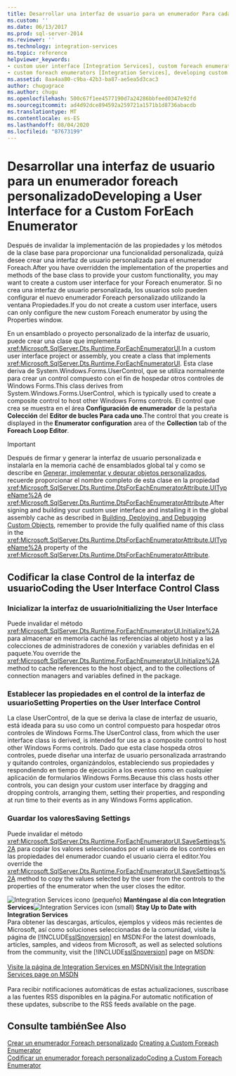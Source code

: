 ```yaml
---
title: Desarrollar una interfaz de usuario para un enumerador Para cada uno personalizado | Microsoft Docs
ms.custom: ''
ms.date: 06/13/2017
ms.prod: sql-server-2014
ms.reviewer: ''
ms.technology: integration-services
ms.topic: reference
helpviewer_keywords:
- custom user interface [Integration Services], custom foreach enumerators
- custom foreach enumerators [Integration Services], developing custom user interface
ms.assetid: 8aa4aa80-c9ba-42b3-ba87-ae5ea5d3cac3
author: chugugrace
ms.author: chugu
ms.openlocfilehash: 500c67f1ee4577190d7a24286bbfeed0347e92fd
ms.sourcegitcommit: ad4d92dce894592a259721a1571b1d8736abacdb
ms.translationtype: MT
ms.contentlocale: es-ES
ms.lasthandoff: 08/04/2020
ms.locfileid: "87673199"
---
```

# <a name="developing-a-user-interface-for-a-custom-foreach-enumerator"></a><span data-ttu-id="c3a49-102">Desarrollar una interfaz de usuario para un enumerador foreach personalizado</span><span class="sxs-lookup"><span data-stu-id="c3a49-102">Developing a User Interface for a Custom ForEach Enumerator</span></span>
  <span data-ttu-id="c3a49-103">Después de invalidar la implementación de las propiedades y los métodos de la clase base para proporcionar una funcionalidad personalizada, quizá desee crear una interfaz de usuario personalizada para el enumerador Foreach.</span><span class="sxs-lookup"><span data-stu-id="c3a49-103">After you have overridden the implementation of the properties and methods of the base class to provide your custom functionality, you may want to create a custom user interface for your Foreach enumerator.</span></span> <span data-ttu-id="c3a49-104">Si no crea una interfaz de usuario personalizada, los usuarios solo pueden configurar el nuevo enumerador Foreach personalizado utilizando la ventana Propiedades.</span><span class="sxs-lookup"><span data-stu-id="c3a49-104">If you do not create a custom user interface, users can only configure the new custom Foreach enumerator by using the Properties window.</span></span>  
  
 <span data-ttu-id="c3a49-105">En un ensamblado o proyecto personalizado de la interfaz de usuario, puede crear una clase que implementa <xref:Microsoft.SqlServer.Dts.Runtime.ForEachEnumeratorUI>.</span><span class="sxs-lookup"><span data-stu-id="c3a49-105">In a custom user interface project or assembly, you create a class that implements <xref:Microsoft.SqlServer.Dts.Runtime.ForEachEnumeratorUI>.</span></span> <span data-ttu-id="c3a49-106">Esta clase deriva de System.Windows.Forms.UserControl, que se utiliza normalmente para crear un control compuesto con el fin de hospedar otros controles de Windows Forms.</span><span class="sxs-lookup"><span data-stu-id="c3a49-106">This class derives from System.Windows.Forms.UserControl, which is typically used to create a composite control to host other Windows Forms controls.</span></span> <span data-ttu-id="c3a49-107">El control que crea se muestra en el área **Configuración de enumerador** de la pestaña **Colección** del **Editor de bucles Para cada uno**.</span><span class="sxs-lookup"><span data-stu-id="c3a49-107">The control that you create is displayed in the **Enumerator configuration** area of the **Collection** tab of the **Foreach Loop Editor**.</span></span>  
  
> [!IMPORTANT]  
>  <span data-ttu-id="c3a49-108">Después de firmar y generar la interfaz de usuario personalizada e instalarla en la memoria caché de ensamblados global tal y como se describe en [Generar, implementar y depurar objetos personalizados](../building-deploying-and-debugging-custom-objects.md), recuerde proporcionar el nombre completo de esta clase en la propiedad <xref:Microsoft.SqlServer.Dts.Runtime.DtsForEachEnumeratorAttribute.UITypeName%2A> de <xref:Microsoft.SqlServer.Dts.Runtime.DtsForEachEnumeratorAttribute>.</span><span class="sxs-lookup"><span data-stu-id="c3a49-108">After signing and building your custom user interface and installing it in the global assembly cache as described in [Building, Deploying, and Debugging Custom Objects](../building-deploying-and-debugging-custom-objects.md), remember to provide the fully qualified name of this class in the <xref:Microsoft.SqlServer.Dts.Runtime.DtsForEachEnumeratorAttribute.UITypeName%2A> property of the <xref:Microsoft.SqlServer.Dts.Runtime.DtsForEachEnumeratorAttribute>.</span></span>  
  
## <a name="coding-the-user-interface-control-class"></a><span data-ttu-id="c3a49-109">Codificar la clase Control de la interfaz de usuario</span><span class="sxs-lookup"><span data-stu-id="c3a49-109">Coding the User Interface Control Class</span></span>  
  
### <a name="initializing-the-user-interface"></a><span data-ttu-id="c3a49-110">Inicializar la interfaz de usuario</span><span class="sxs-lookup"><span data-stu-id="c3a49-110">Initializing the User Interface</span></span>  
 <span data-ttu-id="c3a49-111">Puede invalidar el método <xref:Microsoft.SqlServer.Dts.Runtime.ForEachEnumeratorUI.Initialize%2A> para almacenar en memoria caché las referencias al objeto host y a las colecciones de administradores de conexión y variables definidas en el paquete.</span><span class="sxs-lookup"><span data-stu-id="c3a49-111">You override the <xref:Microsoft.SqlServer.Dts.Runtime.ForEachEnumeratorUI.Initialize%2A> method to cache references to the host object, and to the collections of connection managers and variables defined in the package.</span></span>  
  
### <a name="setting-properties-on-the-user-interface-control"></a><span data-ttu-id="c3a49-112">Establecer las propiedades en el control de la interfaz de usuario</span><span class="sxs-lookup"><span data-stu-id="c3a49-112">Setting Properties on the User Interface Control</span></span>  
 <span data-ttu-id="c3a49-113">La clase UserControl, de la que se deriva la clase de interfaz de usuario, está ideada para su uso como un control compuesto para hospedar otros controles de Windows Forms.</span><span class="sxs-lookup"><span data-stu-id="c3a49-113">The UserControl class, from which the user interface class is derived, is intended for use as a composite control to host other Windows Forms controls.</span></span> <span data-ttu-id="c3a49-114">Dado que esta clase hospeda otros controles, puede diseñar una interfaz de usuario personalizada arrastrando y quitando controles, organizándolos, estableciendo sus propiedades y respondiendo en tiempo de ejecución a los eventos como en cualquier aplicación de formularios Windows Forms.</span><span class="sxs-lookup"><span data-stu-id="c3a49-114">Because this class hosts other controls, you can design your custom user interface by dragging and dropping controls, arranging them, setting their properties, and responding at run time to their events as in any Windows Forms application.</span></span>  
  
### <a name="saving-settings"></a><span data-ttu-id="c3a49-115">Guardar los valores</span><span class="sxs-lookup"><span data-stu-id="c3a49-115">Saving Settings</span></span>  
 <span data-ttu-id="c3a49-116">Puede invalidar el método <xref:Microsoft.SqlServer.Dts.Runtime.ForEachEnumeratorUI.SaveSettings%2A> para copiar los valores seleccionados por el usuario de los controles en las propiedades del enumerador cuando el usuario cierra el editor.</span><span class="sxs-lookup"><span data-stu-id="c3a49-116">You override the <xref:Microsoft.SqlServer.Dts.Runtime.ForEachEnumeratorUI.SaveSettings%2A> method to copy the values selected by the user from the controls to the properties of the enumerator when the user closes the editor.</span></span>  
  
<span data-ttu-id="c3a49-117">![Integration Services icono (pequeño)](../../media/dts-16.gif "Icono de Integration Services (pequeño)")  **Manténgase al día con Integration Services**</span><span class="sxs-lookup"><span data-stu-id="c3a49-117">![Integration Services icon (small)](../../media/dts-16.gif "Integration Services icon (small)")  **Stay Up to Date with Integration Services**</span></span><br /> <span data-ttu-id="c3a49-118">Para obtener las descargas, artículos, ejemplos y vídeos más recientes de Microsoft, así como soluciones seleccionadas de la comunidad, visite la página de [!INCLUDE[ssISnoversion](../../../includes/ssisnoversion-md.md)] en MSDN:</span><span class="sxs-lookup"><span data-stu-id="c3a49-118">For the latest downloads, articles, samples, and videos from Microsoft, as well as selected solutions from the community, visit the [!INCLUDE[ssISnoversion](../../../includes/ssisnoversion-md.md)] page on MSDN:</span></span><br /><br /> [<span data-ttu-id="c3a49-119">Visite la página de Integration Services en MSDN</span><span class="sxs-lookup"><span data-stu-id="c3a49-119">Visit the Integration Services page on MSDN</span></span>](https://go.microsoft.com/fwlink/?LinkId=136655)<br /><br /> <span data-ttu-id="c3a49-120">Para recibir notificaciones automáticas de estas actualizaciones, suscríbase a las fuentes RSS disponibles en la página.</span><span class="sxs-lookup"><span data-stu-id="c3a49-120">For automatic notification of these updates, subscribe to the RSS feeds available on the page.</span></span>  
  
## <a name="see-also"></a><span data-ttu-id="c3a49-121">Consulte también</span><span class="sxs-lookup"><span data-stu-id="c3a49-121">See Also</span></span>  
 <span data-ttu-id="c3a49-122">[Crear un enumerador Foreach personalizado](creating-a-custom-foreach-enumerator.md) </span><span class="sxs-lookup"><span data-stu-id="c3a49-122">[Creating a Custom Foreach Enumerator](creating-a-custom-foreach-enumerator.md) </span></span>  
 [<span data-ttu-id="c3a49-123">Codificar un enumerador foreach personalizado</span><span class="sxs-lookup"><span data-stu-id="c3a49-123">Coding a Custom Foreach Enumerator</span></span>](coding-a-custom-foreach-enumerator.md)  
  
  
